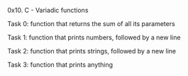 0x10. C - Variadic functions

Task 0:
function that returns the sum of all its parameters

Task 1:
function that prints numbers, followed by a new line

Task 2:
function that prints strings, followed by a new line

Task 3:
function that prints anything
